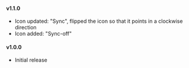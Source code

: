 #### v1.1.0
* Icon updated: "Sync", flipped the icon so that it points in a clockwise direction
* Icon added: "Sync-off"

#### v1.0.0
* Initial release
